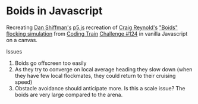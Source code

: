 # Boids in Javascript

Recreating [Dan Shiffman's](https://shiffman.net/) [p5.js](https://p5js.org/) recreation of [Craig Reynold's](http://www.red3d.com/cwr/) ["Boids"](http://www.red3d.com/cwr/boids/) [flocking simulation](https://www.youtube.com/watch?v=mhjuuHl6qHM) from [Coding Train](https://thecodingtrain.com/) [Challenge #124](https://thecodingtrain.com/CodingChallenges/124-flocking-boids) in vanilla Javascript on a canvas.

Issues
1. Boids go offscreen too easily
2. As they try to converge on local average heading they slow down (when they have few local flockmates, they could return to their  cruising speed)
3. Obstacle avoidance should anticipate more. Is this a scale issue?
The boids are very large compared to the arena.
